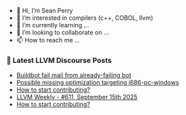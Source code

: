 - 👋 Hi, I’m Sean Perry
- 👀 I’m interested in compilers (c++, COBOL, llvm)
- 🌱 I’m currently learning ...
- 💞️ I’m looking to collaborate on ...
- 📫 How to reach me ...

<!---
s66perry/s66perry is a ✨ special ✨ repository because its `README.md` (this file) appears on your GitHub profile.
You can click the Preview link to take a look at your changes.
--->
### 📕 Latest LLVM Discourse Posts

<!-- DISCOURSE-LLVM:START -->
- [Buildbot fail mail from already-failing bot](https://discourse.llvm.org/t/buildbot-fail-mail-from-already-failing-bot/87747#post_5)
- [Possible missing optimization targeting i686-pc-windows](https://discourse.llvm.org/t/possible-missing-optimization-targeting-i686-pc-windows/88282#post_3)
- [How to start contributing?](https://discourse.llvm.org/t/how-to-start-contributing/88308#post_2)
- [LLVM Weekly - #611, September 15th 2025](https://discourse.llvm.org/t/llvm-weekly-611-september-15th-2025/88309#post_1)
- [How to start contributing?](https://discourse.llvm.org/t/how-to-start-contributing/88308#post_1)
<!-- DISCOURSE-LLVM:END -->
